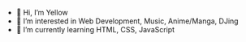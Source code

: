 - 👋 Hi, I’m Yellow
- 👀 I’m interested in Web Development, Music, Anime/Manga, DJing
- 🌱 I’m currently learning HTML, CSS, JavaScript

<!---
YellowHNY/YellowHNY is a ✨ special ✨ repository because its `README.md` (this file) appears on your GitHub profile.
You can click the Preview link to take a look at your changes.
--->
